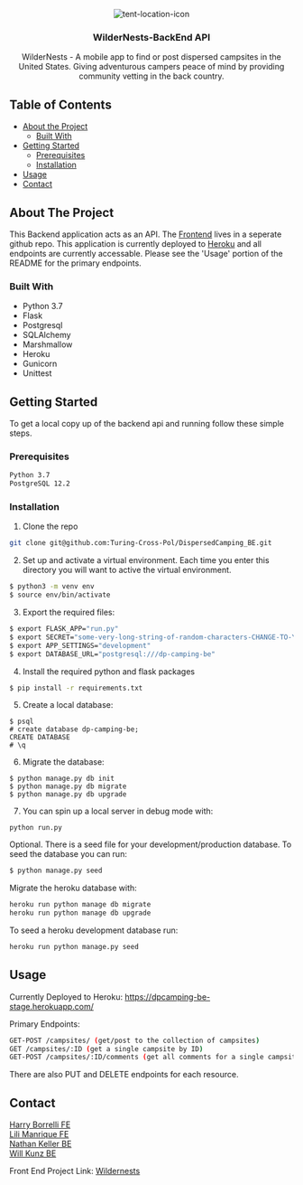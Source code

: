 <!-- PROJECT LOGO -->
<p align="center">
  <a>
   <img align="center" src="https://i.ibb.co/j66cs42/tent-location-icon.png" alt="tent-location-icon">
  </a>

<h3 align="center">WilderNests-BackEnd API </h3>

  <p align="center">
  WilderNests - A mobile app to find or post dispersed campsites in the United States. Giving adventurous campers peace of mind by providing community vetting in the back country.
  </p>
</p>


<!-- TABLE OF CONTENTS -->
## Table of Contents

* [About the Project](#about-the-project)
  * [Built With](#built-with)
* [Getting Started](#getting-started)
  * [Prerequisites](#prerequisites)
  * [Installation](#installation)
* [Usage](#usage)
* [Contact](#contact)



<!-- ABOUT THE PROJECT -->
## About The Project

This Backend application acts as an API. The [Frontend](https://github.com/Turing-Cross-Pol/WilderNests_FE) lives in a seperate github repo. This application is currently deployed to [Heroku](https://dpcamping-be-stage.herokuapp.com/) and all endpoints are currently accessable. Please see the 'Usage' portion of the README for the primary endpoints.


### Built With

* Python 3.7
* Flask
* Postgresql
* SQLAlchemy
* Marshmallow
* Heroku
* Gunicorn
* Unittest


<!-- GETTING STARTED -->
## Getting Started

To get a local copy up of the backend api and running follow these simple steps.

### Prerequisites


```sh
Python 3.7
PostgreSQL 12.2
```


### Installation

1. Clone the repo
```sh
git clone git@github.com:Turing-Cross-Pol/DispersedCamping_BE.git
```
2. Set up and activate a virtual environment. Each time you enter this directory you will want to active the virtual environment. 
```sh
$ python3 -m venv env
$ source env/bin/activate
```
3. Export the required files:
```sh
$ export FLASK_APP="run.py"
$ export SECRET="some-very-long-string-of-random-characters-CHANGE-TO-YOUR-LIKING"
$ export APP_SETTINGS="development"
$ export DATABASE_URL="postgresql:///dp-camping-be"
```
4. Install the required python and flask packages
```sh
$ pip install -r requirements.txt
```
5. Create a local database:
```
$ psql
# create database dp-camping-be;
CREATE DATABASE
# \q
```
6. Migrate the database:
```
$ python manage.py db init
$ python manage.py db migrate
$ python manage.py db upgrade
```
7. You can spin up a local server in debug mode with:
```she
python run.py
```

Optional.
There is a seed file for your development/production database. To seed the database you can run:

```sh
$ python manage.py seed 
```

Migrate the heroku database with:
```sh
heroku run python manage db migrate
heroku run python manage db upgrade
```

To seed a heroku development database run:
```sh
heroku run python manage.py seed
```

<!-- USAGE EXAMPLES -->
## Usage

Currently Deployed to Heroku:
https://dpcamping-be-stage.herokuapp.com/

Primary Endpoints:
```sh
GET-POST /campsites/ (get/post to the collection of campsites)
GET /campsites/:ID (get a single campsite by ID)
GET-POST /campsites/:ID/comments (get all comments for a single campsite)
```

There are also PUT and DELETE endpoints for each resource. 


<!-- CONTACT -->
## Contact

[Harry Borrelli FE](https://github.com/hborrelli1)<br>
[Lili Manrique FE](https://github.com/lmanriq)<br>
[Nathan Keller BE](https://github.com/nkeller1)<br>
[Will Kunz BE](https://github.com/willkunz13)<br>
 

Front End Project Link: [Wildernests](https://github.com/Turing-Cross-Pol/WilderNests_FE)




